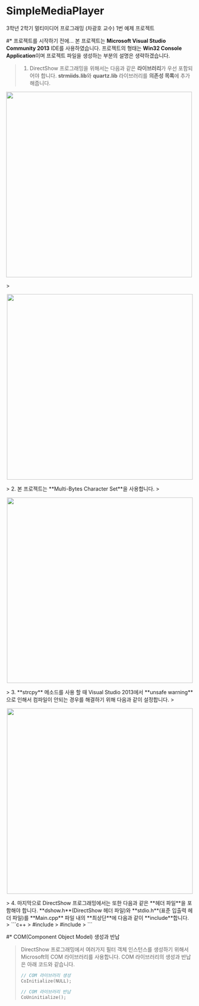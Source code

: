 # SimpleMediaPlayer
3학년 2학기 멀티미디어 프로그래밍 (차광호 교수) 1번 예제 프로젝트

#* 프로젝트를 시작하기 전에...
본 프로젝트는 **Microsoft Visual Studio Community 2013** IDE를 사용하였습니다. 프로젝트의 형태는 **Win32 Console Application**이며 프로젝트 파일을 생성하는 부분의 설명은 생략하겠습니다.
> 1. DirectShow 프로그래밍을 위해서는 다음과 같은 **라이브러리**가 우선 포함되어야 합니다.
> **strmiids.lib**와 **quartz.lib** 라이브러리를 **의존성 목록**에 추가해줍니다.
> <p align="center">
  <img src="https://github.com/devetude/SimpleMediaPlayer/blob/master/SettingImages/set_project_properties.png?raw=true" width="500"/>
</p>
> <p align="center">
  <img src="https://github.com/devetude/SimpleMediaPlayer/blob/master/SettingImages/set_linker_options.png?raw=true" width="500"/>
</p>
> 2. 본 프로젝트는 **Multi-Bytes Character Set**을 사용합니다.
> <p align="center">
  <img src="https://github.com/devetude/SimpleMediaPlayer/blob/master/SettingImages/set_general_string.png?raw=true" width="500"/>
</p>
> 3. **strcpy** 메소드를 사용 할 때 Visual Studio 2013에서 **unsafe warning**으로 인해서 컴파일이 안되는 경우를 해결하기 위해 다음과 같이 설정합니다.
> <p align="center">
  <img src="https://github.com/devetude/SimpleMediaPlayer/blob/master/SettingImages/set_preprocessor.png?raw=true" width="500"/>
</p>
> 4. 마지막으로 DirectShow 프로그래밍에서는 또한 다음과 같은 **헤더 파일**을 포함해야 합니다. **dshow.h**(DirectShow 헤더 파일)와 **stdio.h**(표준 입출력 헤더 파일)를 **Main.cpp** 파일 내의 **최상단**에 다음과 같이 **include**합니다.
> ```c++
> #include <stdio.h>
> #include <dshow.h>
> ```

#* COM(Component Object Model) 생성과 반납
> DirectShow 프로그래밍에서 여러가지 필터 객체 인스턴스를 생성하기 위해서 Microsoft의 COM 라이브러리를 사용합니다. COM 라이브러리의 생성과 반납은 아래 코드와 같습니다.
> ```c++
> // COM 라이브러리 생성
> CoInitialize(NULL);
> 
> // COM 라이브러리 반납
> CoUninitialize();
> ```
